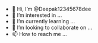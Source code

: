 - 👋 Hi, I’m @Deepak12345678dee
- 👀 I’m interested in ...
- 🌱 I’m currently learning ...
- 💞️ I’m looking to collaborate on ...
- 📫 How to reach me ...

<!---
Deepak12345678dee/Deepak12345678dee is a ✨ special ✨ repository because its `README.md` (this file) appears on your GitHub profile.
You can click the Preview link to take a look at your changes.
--->
